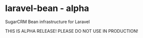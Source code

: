 laravel-bean - alpha
============

SugarCRM Bean infrastructure for Laravel

THIS IS ALPHA RELEASE! PLEASE DO NOT USE IN PRODUCTION!
